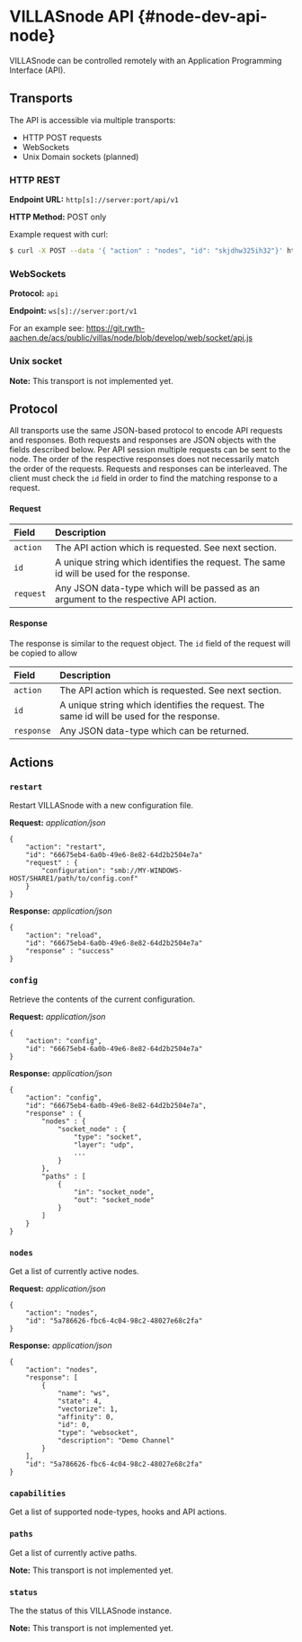# VILLASnode API {#node-dev-api-node}

VILLASnode can be controlled remotely with an Application Programming Interface (API).

## Transports

The API is accessible via multiple transports:

- HTTP POST requests
- WebSockets
- Unix Domain sockets (planned)

### HTTP REST

**Endpoint URL:** `http[s]://server:port/api/v1`

**HTTP Method:** POST only

Example request with curl:

```bash
$ curl -X POST --data '{ "action" : "nodes", "id": "skjdhw325ih32"}' http://10.10.12.5:4000/api/v1
```

### WebSockets

**Protocol:** `api`

**Endpoint:** `ws[s]://server:port/v1`

For an example see: <https://git.rwth-aachen.de/acs/public/villas/node/blob/develop/web/socket/api.js>

### Unix socket

**Note:** This transport is not implemented yet.

## Protocol

All transports use the same JSON-based protocol to encode API requests and responses.
Both requests and responses are JSON objects with the fields described below.
Per API session multiple requests can be sent to the node.
The order of the respective responses does not necessarily match the order of the requests.
Requests and responses can be interleaved.
The client must check the `id` field in order to find the matching response to a request.

#### Request

| Field		| Description	|
|:------------------------ |:---------------------- |
| `action`	| The API action which is requested. See next section. |
| `id`		| A unique string which identifies the request. The same id will be used for the response. | 
| `request`	| Any JSON data-type which will be passed as an argument to the respective API action. |

#### Response

The response is similar to the request object.
The `id` field of the request will be copied to allow

| Field		| Description	|
|:------------------------ |:---------------------- |
| `action`	| The API action which is requested. See next section. |
| `id`		| A unique string which identifies the request. The same id will be used for the response. | 
| `response`	| Any JSON data-type which can be returned. |

## Actions

### `restart`

Restart VILLASnode with a new configuration file.

**Request:** _application/json_

	{
		"action": "restart",
		"id": "66675eb4-6a0b-49e6-8e82-64d2b2504e7a"
		"request" : {
			"configuration": "smb://MY-WINDOWS-HOST/SHARE1/path/to/config.conf"
		}
	}

**Response:** _application/json_

	{
		"action": "reload",
		"id": "66675eb4-6a0b-49e6-8e82-64d2b2504e7a"
		"response" : "success"
	}

### `config`

Retrieve the contents of the current configuration.

**Request:** _application/json_

	{
		"action": "config",
		"id": "66675eb4-6a0b-49e6-8e82-64d2b2504e7a"
	}

**Response:** _application/json_

	{
		"action": "config",
		"id": "66675eb4-6a0b-49e6-8e82-64d2b2504e7a",
		"response" : {
			"nodes" : {
				"socket_node" : {
					"type": "socket",
					"layer": "udp",
					...
				} 
			},
			"paths" : [
				{
					"in": "socket_node",
					"out": "socket_node"
				}
			]
		}
	}

### `nodes`

Get a list of currently active nodes.

**Request:** _application/json_

	{
		"action": "nodes",
		"id": "5a786626-fbc6-4c04-98c2-48027e68c2fa"
	}

**Response:** _application/json_

	{
		"action": "nodes",
		"response": [
			{
				"name": "ws",
				"state": 4,
				"vectorize": 1,
				"affinity": 0,
				"id": 0,
				"type": "websocket",
				"description": "Demo Channel"
			}
		],
		"id": "5a786626-fbc6-4c04-98c2-48027e68c2fa"
	}

### `capabilities`

Get a list of supported node-types, hooks and API actions.

### `paths`

Get a list of currently active paths.

**Note:** This transport is not implemented yet.

### `status`

The the status of this VILLASnode instance.

**Note:** This transport is not implemented yet.
